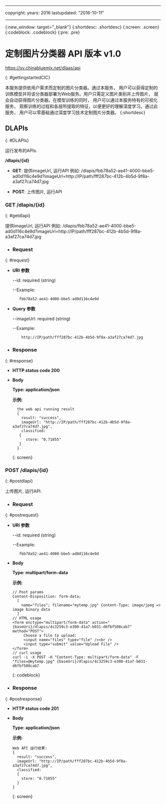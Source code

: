 ﻿---

copyright:
  years: 2016
lastupdated: "2016-10-11"

---

{:new_window: target="_blank"}
{:shortdesc: .shortdesc}
{:screen: .screen}
{:codeblock: .codeblock}
{:pre: .pre}


# 定制图片分类器 API 版本 v1.0

https://sv.chinabluemix.net/dlaas/api

{: #gettingstartedCIC}

本服务提供依用户需求而定制的图片分类器。通过本服务， 用户可以获得定制的训练模型并将该分类器部署为Web服务。用户只需定义图片类别并上传图片， 就会自动获得图片分类器。在模型训练的同时， 用户可以通过本服务特有的可视化服务， 观察训练的过程和各层所提取的特征，以便更好的理解深度学习。通过此服务， 用户可以零基础通过深度学习技术定制图片分类器。 
{:shortdesc}

## DLAPIs
{: #DLAPIs}

运行发布的APIs.

**/dlapis/{id}** 

* **GET**: 提供imageUrl, 运行API 例如: /dlapis/fbb78a52-ae41-4000-bbe5-ad0d116c4e9d?imageUrl=http://IP/path/fff287bc-412b-4b5d-9f8a-a3af27ca74d7.jpg

* **POST**: 上传图片, 运行API

### GET /dlapis/{id}
{: #getdlapi}

提供imageUrl, 运行API 例如: /dlapis/fbb78a52-ae41-4000-bbe5-ad0d116c4e9d?imageUrl=http://IP/path/fff287bc-412b-4b5d-9f8a-a3af27ca74d7.jpg

* ### Request
{: #request}

  * **URI 参数**

       --id: required (string)
   
       --Example:
 
 	       fbb78a52-ae41-4000-bbe5-ad0d116c4e9d

  * **Query 参数**

       --imageUrl: required (string)
   
       --Example:
   
            http://IP/path/fff287bc-412b-4b5d-9f8a-a3af27ca74d7.jpg

* ### Response
{: #response}

  * **HTTP status code 200**
  * **Body**
  
    **Type: application/json**
	
	**示例:**
    ```
	  the web api running result
      {
        result: "success",
        imageUrl: "http://IP/path/fff287bc-412b-4b5d-9f8a-a3af27ca74d7.jpg",
        classified:
       {
          store: "0.71855"
       }
      }
    ```
	{: screen}
	
### POST /dlapis/{id}
{: #postdlapi} 
     
上传图片, 运行API.

* ### Request
{: #postrequest}

  * **URI 参数**

       --id: required (string)
   
       --Example:  
	   
 	       fbb78a52-ae41-4000-bbe5-ad0d116c4e9d
		
  * **Body**
  
    **Type: multipart/form-data**
	
	**示例:**
	```
	// Post params
    Content-Disposition: form-data;
      [
        name="files"; filename="mytemp.jpg" Content-Type: image/jpeg => image binary data
      ]
    // HTML usage
    <form enctype="multipart/form-data" action="{baseUri}/dlapis/4c3259c3-e300-41a7-b031-d6fbf508cab7" method="POST">
         Choose a file to upload:
         <input name="files" type="file" /><br />
         <input type="submit" value="Upload File" />
    </form>
    // curl usage
    curl -i -X POST -H "Content-Type: multipart/form-data" -F "files=@mytemp.jpg" {baseUri}/dlapis/4c3259c3-e300-41a7-b031-d6fbf508cab7
	```
	{: codeblock}

* ### Response
{: #postresponse}

  * **HTTP status code 201**
  * **Body**
  
    **Type: application/json**
	
	**示例:**
    ```
	Web API 运行结果:
    {
      result: "success",
      imageUrl: "http://IP/path/fff287bc-412b-4b5d-9f8a-a3af27ca74d7.jpg",
      classified:
      {
        store: "0.71855"
      }
    }
	```
	{: screen}




